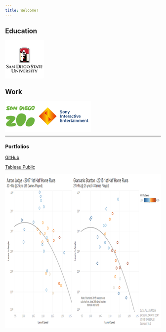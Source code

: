 ```yaml
---
title: Welcome!
---
```


## Education

<img src="https://raw.githubusercontent.com/CMJ828/cmj828.github.io/master/SDSU.jpg" width="125" align="middle" title="Bachelor of Science in Statistics">

## Work

<img src="https://raw.githubusercontent.com/CMJ828/cmj828.github.io/master/SDZ.jpg" height="100" align="middle" title="Cash Office Assistant"><img src="https://raw.githubusercontent.com/CMJ828/cmj828.github.io/master/SIE.jpg" height="100" align="middle" title="Project Administrator">

---

### Portfolios

[GitHub](https://github.com/CMJ828/portfolio)

[Tableau Public](https://public.tableau.com/profile/conor.juengst)

[<img src="https://raw.githubusercontent.com/CMJ828/cmj828.github.io/master/Judge v. Stanton.png" height="500" align="middle" title="Click for Interactive Version">](https://public.tableau.com/profile/conor.juengst#!/vizhome/Judgev_Stanton/Judgev_Stanton)
